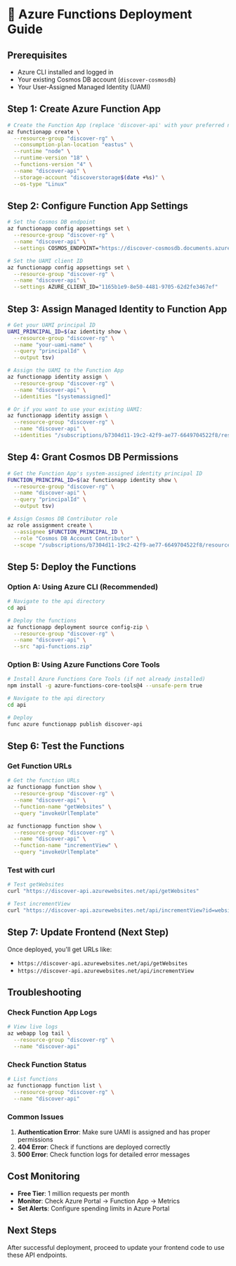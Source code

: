 # 🚀 Azure Functions Deployment Guide

## Prerequisites

- Azure CLI installed and logged in
- Your existing Cosmos DB account (`discover-cosmosdb`)
- Your User-Assigned Managed Identity (UAMI)

## Step 1: Create Azure Function App

```bash
# Create the Function App (replace 'discover-api' with your preferred name)
az functionapp create \
  --resource-group "discover-rg" \
  --consumption-plan-location "eastus" \
  --runtime "node" \
  --runtime-version "18" \
  --functions-version "4" \
  --name "discover-api" \
  --storage-account "discoverstorage$(date +%s)" \
  --os-type "Linux"
```

## Step 2: Configure Function App Settings

```bash
# Set the Cosmos DB endpoint
az functionapp config appsettings set \
  --resource-group "discover-rg" \
  --name "discover-api" \
  --settings COSMOS_ENDPOINT="https://discover-cosmosdb.documents.azure.com:443/"

# Set the UAMI client ID
az functionapp config appsettings set \
  --resource-group "discover-rg" \
  --name "discover-api" \
  --settings AZURE_CLIENT_ID="1165b1e9-8e50-4481-9705-62d2fe3467ef"
```

## Step 3: Assign Managed Identity to Function App

```bash
# Get your UAMI principal ID
UAMI_PRINCIPAL_ID=$(az identity show \
  --resource-group "discover-rg" \
  --name "your-uami-name" \
  --query "principalId" \
  --output tsv)

# Assign the UAMI to the Function App
az functionapp identity assign \
  --resource-group "discover-rg" \
  --name "discover-api" \
  --identities "[systemassigned]"

# Or if you want to use your existing UAMI:
az functionapp identity assign \
  --resource-group "discover-rg" \
  --name "discover-api" \
  --identities "/subscriptions/b7304d11-19c2-42f9-ae77-6649704522f8/resourceGroups/discover-rg/providers/Microsoft.ManagedIdentity/userAssignedIdentities/your-uami-name"
```

## Step 4: Grant Cosmos DB Permissions

```bash
# Get the Function App's system-assigned identity principal ID
FUNCTION_PRINCIPAL_ID=$(az functionapp identity show \
  --resource-group "discover-rg" \
  --name "discover-api" \
  --query "principalId" \
  --output tsv)

# Assign Cosmos DB Contributor role
az role assignment create \
  --assignee $FUNCTION_PRINCIPAL_ID \
  --role "Cosmos DB Account Contributor" \
  --scope "/subscriptions/b7304d11-19c2-42f9-ae77-6649704522f8/resourceGroups/discover-rg/providers/Microsoft.DocumentDB/databaseAccounts/discover-cosmosdb"
```

## Step 5: Deploy the Functions

### Option A: Using Azure CLI (Recommended)

```bash
# Navigate to the api directory
cd api

# Deploy the functions
az functionapp deployment source config-zip \
  --resource-group "discover-rg" \
  --name "discover-api" \
  --src "api-functions.zip"
```

### Option B: Using Azure Functions Core Tools

```bash
# Install Azure Functions Core Tools (if not already installed)
npm install -g azure-functions-core-tools@4 --unsafe-perm true

# Navigate to the api directory
cd api

# Deploy
func azure functionapp publish discover-api
```

## Step 6: Test the Functions

### Get Function URLs

```bash
# Get the function URLs
az functionapp function show \
  --resource-group "discover-rg" \
  --name "discover-api" \
  --function-name "getWebsites" \
  --query "invokeUrlTemplate"

az functionapp function show \
  --resource-group "discover-rg" \
  --name "discover-api" \
  --function-name "incrementView" \
  --query "invokeUrlTemplate"
```

### Test with curl

```bash
# Test getWebsites
curl "https://discover-api.azurewebsites.net/api/getWebsites"

# Test incrementView
curl "https://discover-api.azurewebsites.net/api/incrementView?id=website-1&category=curated"
```

## Step 7: Update Frontend (Next Step)

Once deployed, you'll get URLs like:
- `https://discover-api.azurewebsites.net/api/getWebsites`
- `https://discover-api.azurewebsites.net/api/incrementView`

## Troubleshooting

### Check Function App Logs

```bash
# View live logs
az webapp log tail \
  --resource-group "discover-rg" \
  --name "discover-api"
```

### Check Function Status

```bash
# List functions
az functionapp function list \
  --resource-group "discover-rg" \
  --name "discover-api"
```

### Common Issues

1. **Authentication Error**: Make sure UAMI is assigned and has proper permissions
2. **404 Error**: Check if functions are deployed correctly
3. **500 Error**: Check function logs for detailed error messages

## Cost Monitoring

- **Free Tier**: 1 million requests per month
- **Monitor**: Check Azure Portal → Function App → Metrics
- **Set Alerts**: Configure spending limits in Azure Portal

## Next Steps

After successful deployment, proceed to update your frontend code to use these API endpoints. 